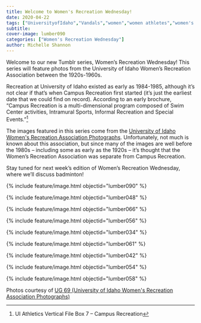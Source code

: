 ```yaml
---
title: Welcome to Women's Recreation Wednesday!
date: 2020-04-22
tags: ["UniversityofIdaho","Vandals","women","women athletes","women's recreation","women's sports","women in sports","women's recreation wednesday","Moscow","university history","university archives"]
subtitle: 
cover-image: lumber090
categories: ["Women's Recreation Wednesday"]
author: Michelle Shannon
---
```


Welcome to our new Tumblr series, Women’s Recreation
Wednesday! This series will feature photos from the University of Idaho Women’s
Recreation Association between the 1920s-1960s.

Recreation at University of Idaho existed as early as
1984-1985, although it’s not clear if that’s when Campus Recreation first
started (it’s just the earliest date that we could find on record). According
to an early brochure, “Campus Recreation is a multi-dimensional program
composed of Swim Center activities, Intramural Sports, Informal Recreation and
Special Events.”[^1]

The images featured in this series come from the [University of Idaho Women's Recreation Association Photographs](http://archiveswest.orbiscascade.org/ark:/80444/xv152953/op=fstyle.aspx?t=k&amp;q=). Unfortunately, not much is known about
this association, but since many of the images are well before the 1980s –
including some as early as the 1920s – it’s thought that the Women’s Recreation
Association was separate from Campus Recreation.

Stay tuned for next week’s edition of Women’s Recreation
Wednesday, where we’ll discuss badminton!

{% include feature/image.html objectid="lumber090" %}

{% include feature/image.html objectid="lumber048" %}

{% include feature/image.html objectid="lumber066" %}

{% include feature/image.html objectid="lumber056" %}

{% include feature/image.html objectid="lumber034" %}

{% include feature/image.html objectid="lumber061" %}

{% include feature/image.html objectid="lumber042" %}

{% include feature/image.html objectid="lumber054" %}

{% include feature/image.html objectid="lumber058" %}

Photos courtesy of [UG 69 (University of Idaho Women's Recreation Association Photographs)](http://archiveswest.orbiscascade.org/ark:/80444/xv152953/op=fstyle.aspx?t=k&amp;q=)

[^1]: UI Athletics Vertical File Box 7 – Campus Recreation


